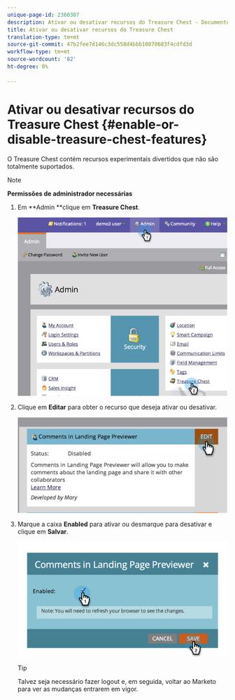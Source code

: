```yaml
---
unique-page-id: 2360307
description: Ativar ou desativar recursos do Treasure Chest - Documentos do Marketing - Documentação do produto
title: Ativar ou desativar recursos do Treasure Chest
translation-type: tm+mt
source-git-commit: 47b2fee7d146c3dc558d4bbb10070683f4cdfd3d
workflow-type: tm+mt
source-wordcount: '82'
ht-degree: 0%

---
```



# Ativar ou desativar recursos do Treasure Chest {#enable-or-disable-treasure-chest-features}

O Treasure Chest contém recursos experimentais divertidos que não são totalmente suportados.

>[!NOTE]
>
>**Permissões de administrador necessárias**

1. Em **Admin **clique em **Treasure Chest**.

   ![](assets/image2014-9-16-17-3a0-3a36.png)

1. Clique em **Editar** para obter o recurso que deseja ativar ou desativar.

   ![](assets/image2014-9-16-16-3a53-3a42.png)

1. Marque a caixa **Enabled** para ativar ou desmarque para desativar e clique em **Salvar**.

   ![](assets/image2014-9-16-16-3a53-3a53.png)

   >[!TIP]
   >
   >
   >Talvez seja necessário fazer logout e, em seguida, voltar ao Marketo para ver as mudanças entrarem em vigor.

